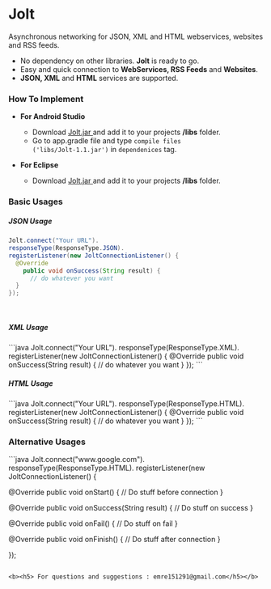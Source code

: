 # Jolt
Asynchronous networking for JSON, XML and HTML webservices, websites and RSS feeds.

- No dependency on other libraries. <b>Jolt</b> is ready to go.
- Easy and quick connection to <b>WebServices, RSS Feeds</b> and <b>Websites</b>.
- <b>JSON, XML</b> and <b>HTML</b> services are supported.


<h3> How To Implement </h3>

- <b>For Android Studio</b><br>
  + Download <a href="https://github.com/emre1512/Jolt/blob/master/app/release/Jolt-1.1.jar?raw=true"> Jolt.jar </a> and add it to your projects <b>/libs</b> folder.
  + Go to app.gradle file and type <code>compile files ('libs/Jolt-1.1.jar')</code> in <code>dependenices</code> tag.

- <b>For Eclipse</b><br>
  + Download <a href="https://github.com/emre1512/Jolt/blob/master/app/release/Jolt-1.1.jar?raw=true"> Jolt.jar </a> and add it to your projects <b>/libs</b> folder.


<h3> Basic Usages </h3>
<h5> JSON Usage </h5>

```java
Jolt.connect("Your URL").
responseType(ResponseType.JSON).
registerListener(new JoltConnectionListener() { 
  @Override
    public void onSuccess(String result) {
      // do whatever you want
  }
});
```
<br>
<h5> XML Usage </h5>
```java
Jolt.connect("Your URL").
responseType(ResponseType.XML).
registerListener(new JoltConnectionListener() { 
  @Override
    public void onSuccess(String result) {
      // do whatever you want
  }
});
```
<br>
<h5> HTML Usage </h5>
```java
Jolt.connect("Your URL").
responseType(ResponseType.HTML).
registerListener(new JoltConnectionListener() { 
  @Override
    public void onSuccess(String result) {
      // do whatever you want
  }
});
```
<br>
<h3> Alternative Usages </h3>
```java
Jolt.connect("www.google.com").
responseType(ResponseType.HTML).
registerListener(new JoltConnectionListener() {

  @Override
    public void onStart() {
      // Do stuff before connection
    }
        
  @Override
    public void onSuccess(String result) {
      // Do stuff on success
    }

  @Override
    public void onFail() {
      // Do stuff on fail 
    }
 
  @Override
    public void onFinish() {
      // Do stuff after connection
    }
            
});
```

<b><h5> For questions and suggestions : emre151291@gmail.com</h5></b>
